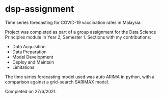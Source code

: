 # dsp-assignment
Time series forecasting for COVID-19 vaccination rates in Malaysia. 

Project was completed as part of a group assignment for the Data Science Principles module in Year 2, Semester 1.
Sections with my contributions:
- Data Acquisition
- Data Preparation
- Model Development
- Deploy and Maintain
- Limitations

The time series forecasting model used was auto ARIMA in python, with a comparison against a grid-search SARIMAX model. 

Completed on 27/6/2021.
